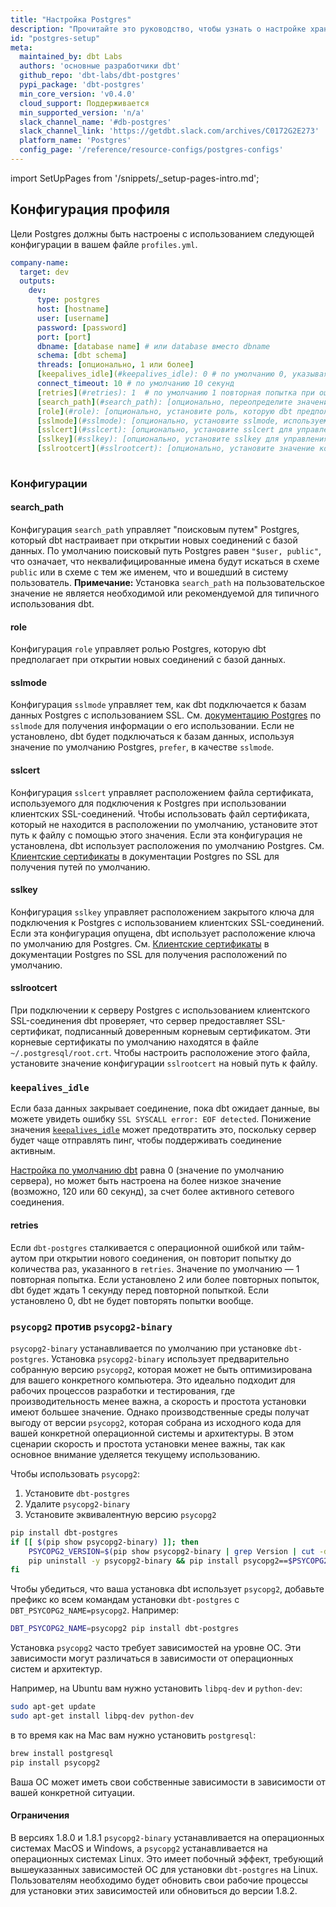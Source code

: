 ```yaml
---
title: "Настройка Postgres"
description: "Прочитайте это руководство, чтобы узнать о настройке хранилища Postgres в dbt."
id: "postgres-setup"
meta:
  maintained_by: dbt Labs
  authors: 'основные разработчики dbt'
  github_repo: 'dbt-labs/dbt-postgres'
  pypi_package: 'dbt-postgres'
  min_core_version: 'v0.4.0'
  cloud_support: Поддерживается
  min_supported_version: 'n/a'
  slack_channel_name: '#db-postgres'
  slack_channel_link: 'https://getdbt.slack.com/archives/C0172G2E273'
  platform_name: 'Postgres'
  config_page: '/reference/resource-configs/postgres-configs'
---
```


<Snippet path="warehouse-setups-cloud-callout" />

import SetUpPages from '/snippets/_setup-pages-intro.md';

<SetUpPages meta={frontMatter.meta} />


## Конфигурация профиля

Цели Postgres должны быть настроены с использованием следующей конфигурации в вашем файле `profiles.yml`.

<File name='~/.dbt/profiles.yml'>

```yaml
company-name:
  target: dev
  outputs:
    dev:
      type: postgres
      host: [hostname]
      user: [username]
      password: [password]
      port: [port]
      dbname: [database name] # или database вместо dbname
      schema: [dbt schema]
      threads: [опционально, 1 или более]
      [keepalives_idle](#keepalives_idle): 0 # по умолчанию 0, указывая на системное значение по умолчанию. См. ниже
      connect_timeout: 10 # по умолчанию 10 секунд
      [retries](#retries): 1  # по умолчанию 1 повторная попытка при ошибке/тайм-ауте при открытии соединений
      [search_path](#search_path): [опционально, переопределите значение по умолчанию для postgres search_path]
      [role](#role): [опционально, установите роль, которую dbt предполагает при выполнении запросов]
      [sslmode](#sslmode): [опционально, установите sslmode, используемый для подключения к базе данных]
      [sslcert](#sslcert): [опционально, установите sslcert для управления расположением файла сертификата]
      [sslkey](#sslkey): [опционально, установите sslkey для управления расположением закрытого ключа]
      [sslrootcert](#sslrootcert): [опционально, установите значение конфигурации sslrootcert на новый путь к файлу, чтобы настроить расположение файла, содержащего корневые сертификаты]
  
```

</File>

### Конфигурации

#### search_path

Конфигурация `search_path` управляет "поисковым путем" Postgres, который dbt настраивает при открытии новых соединений с базой данных. По умолчанию поисковый путь Postgres равен `"$user, public"`, что означает, что неквалифицированные <Term id="table" /> имена будут искаться в схеме `public` или в схеме с тем же именем, что и вошедший в систему пользователь. **Примечание:** Установка `search_path` на пользовательское значение не является необходимой или рекомендуемой для типичного использования dbt.

#### role

Конфигурация `role` управляет ролью Postgres, которую dbt предполагает при открытии новых соединений с базой данных.

#### sslmode

Конфигурация `sslmode` управляет тем, как dbt подключается к базам данных Postgres с использованием SSL. См. [документацию Postgres](https://www.postgresql.org/docs/9.1/libpq-ssl.html) по `sslmode` для получения информации о его использовании. Если не установлено, dbt будет подключаться к базам данных, используя значение по умолчанию Postgres, `prefer`, в качестве `sslmode`.

#### sslcert

Конфигурация `sslcert` управляет расположением файла сертификата, используемого для подключения к Postgres при использовании клиентских SSL-соединений. Чтобы использовать файл сертификата, который не находится в расположении по умолчанию, установите этот путь к файлу с помощью этого значения. Если эта конфигурация не установлена, dbt использует расположения по умолчанию Postgres. См. [Клиентские сертификаты](https://www.postgresql.org/docs/current/libpq-ssl.html#LIBPQ-SSL-CLIENTCERT) в документации Postgres по SSL для получения путей по умолчанию.

#### sslkey

Конфигурация `sslkey` управляет расположением закрытого ключа для подключения к Postgres с использованием клиентских SSL-соединений. Если эта конфигурация опущена, dbt использует расположение ключа по умолчанию для Postgres. См. [Клиентские сертификаты](https://www.postgresql.org/docs/current/libpq-ssl.html#LIBPQ-SSL-CLIENTCERT) в документации Postgres по SSL для получения расположений по умолчанию.

#### sslrootcert

При подключении к серверу Postgres с использованием клиентского SSL-соединения dbt проверяет, что сервер предоставляет SSL-сертификат, подписанный доверенным корневым сертификатом. Эти корневые сертификаты по умолчанию находятся в файле `~/.postgresql/root.crt`. Чтобы настроить расположение этого файла, установите значение конфигурации `sslrootcert` на новый путь к файлу.

### `keepalives_idle`
Если база данных закрывает соединение, пока dbt ожидает данные, вы можете увидеть ошибку `SSL SYSCALL error: EOF detected`. Понижение значения [`keepalives_idle`](https://www.postgresql.org/docs/9.3/libpq-connect.html) может предотвратить это, поскольку сервер будет чаще отправлять пинг, чтобы поддерживать соединение активным.

[Настройка по умолчанию dbt](https://github.com/dbt-labs/dbt-core/blob/main/plugins/postgres/dbt/adapters/postgres/connections.py#L28) равна 0 (значение по умолчанию сервера), но может быть настроена на более низкое значение (возможно, 120 или 60 секунд), за счет более активного сетевого соединения.

#### retries

Если `dbt-postgres` сталкивается с операционной ошибкой или тайм-аутом при открытии нового соединения, он повторит попытку до количества раз, указанного в `retries`. Значение по умолчанию — 1 повторная попытка. Если установлено 2 или более повторных попыток, dbt будет ждать 1 секунду перед повторной попыткой. Если установлено 0, dbt не будет повторять попытки вообще.

### `psycopg2` против `psycopg2-binary`

`psycopg2-binary` устанавливается по умолчанию при установке `dbt-postgres`.
Установка `psycopg2-binary` использует предварительно собранную версию `psycopg2`, которая может не быть оптимизирована для вашего конкретного компьютера.
Это идеально подходит для рабочих процессов разработки и тестирования, где производительность менее важна, а скорость и простота установки имеют большее значение.
Однако производственные среды получат выгоду от версии `psycopg2`, которая собрана из исходного кода для вашей конкретной операционной системы и архитектуры. В этом сценарии скорость и простота установки менее важны, так как основное внимание уделяется текущему использованию.

<VersionBlock firstVersion="1.8">

Чтобы использовать `psycopg2`:
1. Установите `dbt-postgres`
2. Удалите `psycopg2-binary`
3. Установите эквивалентную версию `psycopg2`

```bash
pip install dbt-postgres
if [[ $(pip show psycopg2-binary) ]]; then
    PSYCOPG2_VERSION=$(pip show psycopg2-binary | grep Version | cut -d " " -f 2)
    pip uninstall -y psycopg2-binary && pip install psycopg2==$PSYCOPG2_VERSION
fi
```

</VersionBlock>

<VersionBlock lastVersion="1.7">

Чтобы убедиться, что ваша установка dbt использует `psycopg2`, добавьте префикс ко всем командам установки `dbt-postgres` с `DBT_PSYCOPG2_NAME=psycopg2`.
Например:
```bash
DBT_PSYCOPG2_NAME=psycopg2 pip install dbt-postgres
```

</VersionBlock>

Установка `psycopg2` часто требует зависимостей на уровне ОС.
Эти зависимости могут различаться в зависимости от операционных систем и архитектур.

Например, на Ubuntu вам нужно установить `libpq-dev` и `python-dev`:
```bash
sudo apt-get update
sudo apt-get install libpq-dev python-dev
```
в то время как на Mac вам нужно установить `postgresql`:
```bash
brew install postgresql
pip install psycopg2
```
Ваша ОС может иметь свои собственные зависимости в зависимости от вашей конкретной ситуации.

<VersionBlock firstVersion="1.8">

#### Ограничения

В версиях 1.8.0 и 1.8.1 `psycopg2-binary` устанавливается на операционных системах MacOS и Windows, а `psycopg2` устанавливается на операционных системах Linux.
Это имеет побочный эффект, требующий вышеуказанных зависимостей ОС для установки `dbt-postgres` на Linux.
Пользователям необходимо будет обновить свои рабочие процессы для установки этих зависимостей или обновиться до версии 1.8.2.

</VersionBlock>